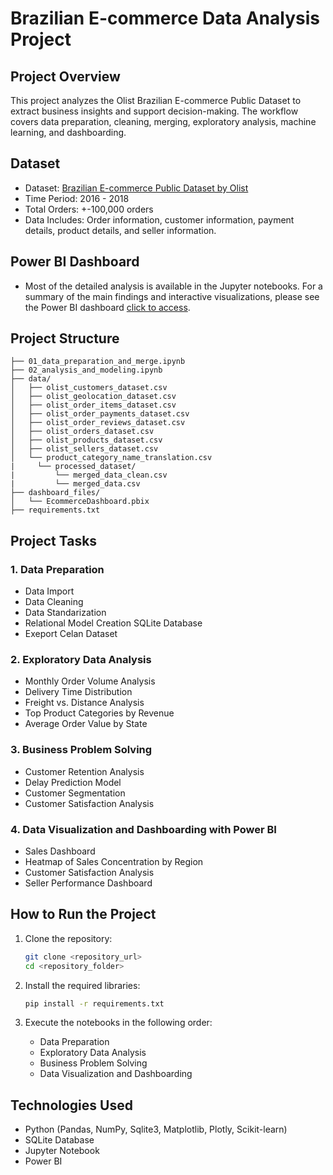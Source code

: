 # Brazilian E-commerce Data Analysis Project

## Project Overview

This project analyzes the Olist Brazilian E-commerce Public Dataset to extract business insights and support decision-making. The workflow covers data preparation, cleaning, merging, exploratory analysis, machine learning, and dashboarding.

## Dataset

* Dataset: [Brazilian E-commerce Public Dataset by Olist](https://www.kaggle.com/datasets/olistbr/brazilian-ecommerce)
* Time Period: 2016 - 2018
* Total Orders: +-100,000 orders
* Data Includes: Order information, customer information, payment details, product details, and seller information.

## Power BI Dashboard

* Most of the detailed analysis is available in the Jupyter notebooks. For a summary of the main findings and interactive visualizations, please see the Power BI dashboard [click to access](https://app.powerbi.com/view?r=eyJrIjoiNWQ5ZDlmZGYtMGJiNC00YmM1LTliYWItN2FkZGRjYzg5ODEwIiwidCI6IjFiYzVlY2E4LTEzNjAtNDhhMy05NWRiLTM5ZmRmNDRiMWEzNiJ9).

## Project Structure

```
├── 01_data_preparation_and_merge.ipynb
├── 02_analysis_and_modeling.ipynb
├── data/
│   ├── olist_customers_dataset.csv
│   ├── olist_geolocation_dataset.csv
│   ├── olist_order_items_dataset.csv
│   ├── olist_order_payments_dataset.csv
│   ├── olist_order_reviews_dataset.csv
│   ├── olist_orders_dataset.csv
│   ├── olist_products_dataset.csv
│   ├── olist_sellers_dataset.csv
│   └── product_category_name_translation.csv
|     └── processed_dataset/
|         └── merged_data_clean.csv
|         └── merged_data.csv
├── dashboard_files/
│   └── EcommerceDashboard.pbix
├── requirements.txt
```

## Project Tasks

### 1. Data Preparation

* Data Import
* Data Cleaning
* Data Standarization
* Relational Model Creation SQLite Database
* Exeport Celan Dataset

### 2. Exploratory Data Analysis

* Monthly Order Volume Analysis
* Delivery Time Distribution
* Freight vs. Distance Analysis
* Top Product Categories by Revenue
* Average Order Value by State

### 3. Business Problem Solving

* Customer Retention Analysis
* Delay Prediction Model
* Customer Segmentation
* Customer Satisfaction Analysis

### 4. Data Visualization and Dashboarding with Power BI

* Sales Dashboard
* Heatmap of Sales Concentration by Region
* Customer Satisfaction Analysis
* Seller Performance Dashboard

## How to Run the Project

1. Clone the repository:

   ```bash
   git clone <repository_url>
   cd <repository_folder>
   ```

2. Install the required libraries:

   ```bash
   pip install -r requirements.txt
   ```

3. Execute the notebooks in the following order:

   * Data Preparation
   * Exploratory Data Analysis
   * Business Problem Solving
   * Data Visualization and Dashboarding

## Technologies Used

* Python (Pandas, NumPy, Sqlite3, Matplotlib, Plotly, Scikit-learn)
* SQLite Database
* Jupyter Notebook
* Power BI
